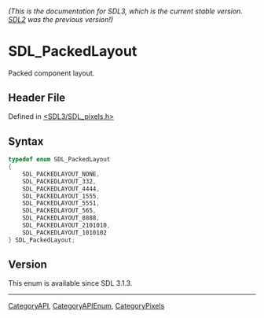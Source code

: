 ###### (This is the documentation for SDL3, which is the current stable version. [SDL2](https://wiki.libsdl.org/SDL2/) was the previous version!)
# SDL_PackedLayout

Packed component layout.

## Header File

Defined in [<SDL3/SDL_pixels.h>](https://github.com/libsdl-org/SDL/blob/main/include/SDL3/SDL_pixels.h)

## Syntax

```c
typedef enum SDL_PackedLayout
{
    SDL_PACKEDLAYOUT_NONE,
    SDL_PACKEDLAYOUT_332,
    SDL_PACKEDLAYOUT_4444,
    SDL_PACKEDLAYOUT_1555,
    SDL_PACKEDLAYOUT_5551,
    SDL_PACKEDLAYOUT_565,
    SDL_PACKEDLAYOUT_8888,
    SDL_PACKEDLAYOUT_2101010,
    SDL_PACKEDLAYOUT_1010102
} SDL_PackedLayout;
```

## Version

This enum is available since SDL 3.1.3.

----
[CategoryAPI](CategoryAPI), [CategoryAPIEnum](CategoryAPIEnum), [CategoryPixels](CategoryPixels)

